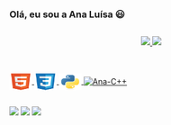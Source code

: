 ### Olá, eu sou a Ana Luísa 😃
##
<div align="center">
  <a href="https://github.com/AnaluisaPA">
  <img width="42%" src="https://github-readme-stats.vercel.app/api?username=AnaluisaPA&show_icons=true&theme=bear&include_all_commits=true&count_private=true"/>
  <img width="50%" src="https://github-readme-stats.vercel.app/api/top-langs/?username=AnaluisaPA&layout=compact&langs_count=7&theme=bear"/>
</div>
  
##
  
<div style="display: inline_block"><br>
  <img align="center" alt="Ana-HTML" height="30" width="40" src="https://raw.githubusercontent.com/devicons/devicon/master/icons/html5/html5-original.svg">
  <img align="center" alt="Ana-CSS" height="30" width="40" src="https://raw.githubusercontent.com/devicons/devicon/master/icons/css3/css3-original.svg">
  <img align="center" alt="Ana-Python" height="30" width="40" src="https://raw.githubusercontent.com/devicons/devicon/master/icons/python/python-original.svg">
  <img align="center" alt= "Ana-C++"  height="30" width="40" src="https://cdn.jsdelivr.net/gh/devicons/devicon/icons/cplusplus/cplusplus-original.svg">
</div>

##
<div>
  <a href="https://www.instagram.com/anapadilha_73/" target="_blank"><img src="https://img.shields.io/badge/-Instagram-%23E4405F?style=for-the-badge&logo=instagram&logoColor=white" target="_blank"></a>
  <a href = "mailto:padilhaana4@gmail.com"><img src="https://img.shields.io/badge/-Gmail-%23333?style=for-the-badge&logo=gmail&logoColor=white" target="_blank"></a>
  <a href="https://www.linkedin.com/in/ana-alves-642ba0193/" target="_blank"><img src="https://img.shields.io/badge/-LinkedIn-%230077B5?style=for-the-badge&logo=linkedin&logoColor=white" target="_blank"></a> 
 </div>
  
